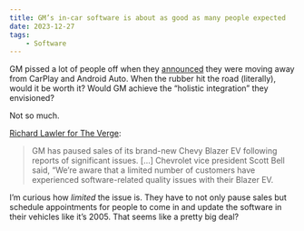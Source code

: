 ```yaml
---
title: GM’s in-car software is about as good as many people expected
date: 2023-12-27
tags:
    - Software
---
```


GM pissed a lot of people off when they [announced](https://www.theverge.com/2023/4/18/23688122/gm-software-scott-miller-interview-carplay-android-auto) they were moving away from CarPlay and Android Auto. When the rubber hit the road (literally), would it be worth it? Would GM achieve the “holistic integration” they envisioned?

Not so much.

[Richard Lawler for The Verge](https://www.theverge.com/2023/12/23/24013357/2024-chevy-blazer-ev-stop-sale-software-problems):

> GM has paused sales of its brand-new Chevy Blazer EV following reports of significant issues. \[…\] Chevrolet vice president Scott Bell said, “We’re aware that a limited number of customers have experienced software-related quality issues with their Blazer EV.

I’m curious how *limited* the issue is. They have to not only pause sales but schedule appointments for people to come in and update the software in their vehicles like it’s 2005. That seems like a pretty big deal?